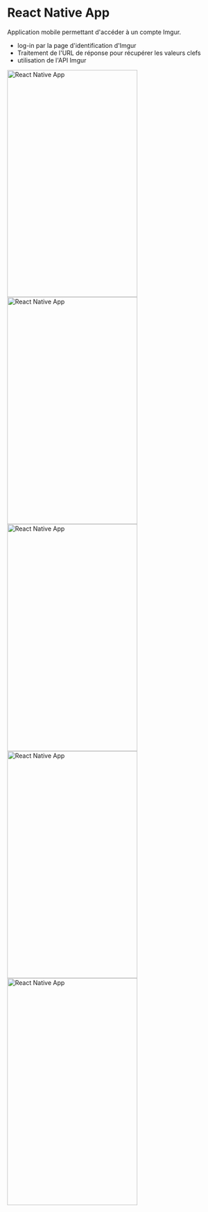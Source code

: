 # React Native App

Application mobile permettant d'accéder à un compte Imgur.

-   log-in par la page d'identification d'Imgur
-   Traitement de l'URL de réponse pour récupérer les valeurs clefs
-   utilisation de l'API Imgur

<img src = "http://www.suliworld.com/assets/epicture1.png" width="300" height="523" alt="React Native App" />
<img src = "http://www.suliworld.com/assets/epicture2.png" width="300" height="523" alt="React Native App" />
<img src = "http://www.suliworld.com/assets/epicture3.png" width="300" height="523" alt="React Native App" />
<img src = "http://www.suliworld.com/assets/epicture4.png" width="300" height="523" alt="React Native App" />
<img src = "http://www.suliworld.com/assets/epicture5.png" width="300" height="523" alt="React Native App" />
